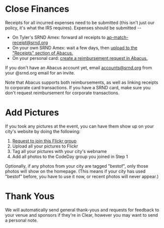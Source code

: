# Close Finances

Receipts for all incurred expenses need to be submitted \(this isn't just our policy, it's what the IRS requires\). Expenses should be submitted --

* On Tyler's SRND Amex: forward all receipts to [ap-match-receipt@srnd.org](mailto:ap-match-receipt@srnd.org)
* On your own SRND Amex: wait a few days, then [upload to the "Receipts" section of Abacus.](https://www.abacus.com/receipts)
* On your personal card: [create a reimbursement request in Abacus.](https://www.abacus.com/expenses?filter=me)

If you don't have an Abacus account yet, email accounts@srnd.org from your @srnd.org email for an invite.

Note that Abacus supports both reimbursements, as well as linking receipts to corporate card transactions. If you have a SRND card, make sure you don't request reimbursement for corporate transactions.

# Add Pictures

If you took any pictures at the event, you can have them show up on your city's website by doing the following:

1. [Request to join this Flickr group](https://www.flickr.com/groups/2898458@N20/)
2. Upload all your pictures to Flickr
3. Tag all your pictures with your city's webname
4. Add all photos to the CodeDay group you joined in Step 1

Optionally, if any photos from your city are tagged "bestof", only those photos will show on the homepage. \(This means if your city has used "bestof" before, you have to use it now, or recent photos will never appear.\)

# Thank Yous

We will automatically send general thank-yous and requests for feedback to your venue and sponsors if they're in Clear, however you may want to send a personal note.
